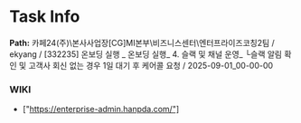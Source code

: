 # Task Info

**Path:** 카페24(주)\본사사업장\[CG]MI본부\비즈니스센터\엔터프라이즈코칭2팀 / ekyang / [332235] 온보딩 실행 _ 온보딩 실행_ 4. 슬랙 및 채널 운영_ └슬랙 알림 확인 및 고객사 회신 없는 경우 1일 대기 후 케어콜 요청 / 2025-09-01_00-00-00

### WIKI
- ["https://enterprise-admin.hanpda.com/"]

